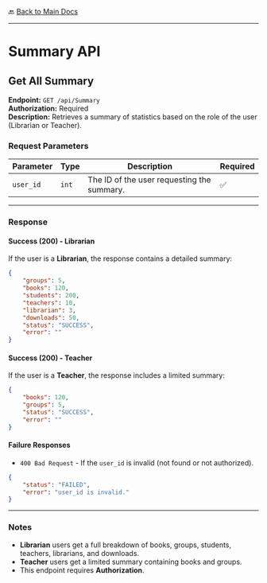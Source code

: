  🔙 [Back to Main Docs](/README.md)  

--- 
# Summary API

## **Get All Summary**
**Endpoint:** `GET /api/Summary`  
**Authorization:** Required  
**Description:** Retrieves a summary of statistics based on the role of the user (Librarian or Teacher).

### **Request Parameters**
| Parameter  | Type  | Description            | Required |
|------------|------|------------------------|----------|
| `user_id`  | `int` | The ID of the user requesting the summary. | ✅ |

---

### **Response**
#### **Success (200) - Librarian**
If the user is a **Librarian**, the response contains a detailed summary:

```json
{
    "groups": 5,
    "books": 120,
    "students": 200,
    "teachers": 10,
    "librarian": 3,
    "downloads": 50,
    "status": "SUCCESS",
    "error": ""
}
```

#### **Success (200) - Teacher**
If the user is a **Teacher**, the response includes a limited summary:

```json
{
    "books": 120,
    "groups": 5,
    "status": "SUCCESS",
    "error": ""
}
```

#### **Failure Responses**
- `400 Bad Request` - If the `user_id` is invalid (not found or not authorized).

```json
{
    "status": "FAILED",
    "error": "user_id is invalid."
}
```

---

### **Notes**
- **Librarian** users get a full breakdown of books, groups, students, teachers, librarians, and downloads.
- **Teacher** users get a limited summary containing books and groups.
- This endpoint requires **Authorization**.
 